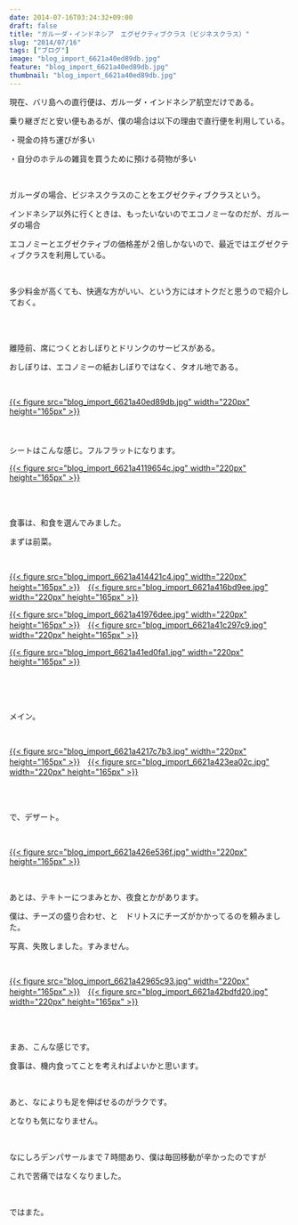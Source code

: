 ```yaml
---
date: 2014-07-16T03:24:32+09:00
draft: false
title: "ガルーダ・インドネシア　エグゼクティブクラス（ビジネスクラス）"
slug: "2014/07/16"
tags: ["ブログ"]
image: "blog_import_6621a40ed89db.jpg"
feature: "blog_import_6621a40ed89db.jpg"
thumbnail: "blog_import_6621a40ed89db.jpg"
---
```

<p>現在、バリ島への直行便は、ガルーダ・インドネシア航空だけである。</p><p>乗り継ぎだと安い便もあるが、僕の場合は以下の理由で直行便を利用している。</p><p>・現金の持ち運びが多い</p><p>・自分のホテルの雑貨を買うために預ける荷物が多い</p><br/><p>ガルーダの場合、ビジネスクラスのことをエグゼクティブクラスという。</p><p>インドネシア以外に行くときは、もったいないのでエコノミーなのだが、ガルーダの場合</p><p>エコノミーとエグゼクティブの価格差が２倍しかないので、最近ではエグゼクティブクラスを利用している。</p><br/><p>多少料金が高くても、快適な方がいい、という方にはオトクだと思うので紹介しておく。</p><br/><br/><p>離陸前、席につくとおしぼりとドリンクのサービスがある。</p><p>おしぼりは、エコノミーの紙おしぼりではなく、タオル地である。</p><br/><p><a href="blog_import_6621a41023e57.jpg">{{< figure src="blog_import_6621a40ed89db.jpg" width="220px" height="165px" >}}</a><br/><br/><br/><br/>シートはこんな感じ。フルフラットになります。<br/></p><p><a href="blog_import_6621a4131418d.jpg">{{< figure src="blog_import_6621a4119654c.jpg" width="220px" height="165px" >}}</a></p><br/><br/><p>食事は、和食を選んでみました。</p><p>まずは前菜。</p><br/><p><a href="blog_import_6621a41589a06.jpg">{{< figure src="blog_import_6621a414421c4.jpg" width="220px" height="165px" >}}</a>　<a href="blog_import_6621a41811fbd.jpg">{{< figure src="blog_import_6621a416bd9ee.jpg" width="220px" height="165px" >}}</a></p><p><a href="blog_import_6621a41ab64ae.jpg">{{< figure src="blog_import_6621a41976dee.jpg" width="220px" height="165px" >}}</a>　<a href="blog_import_6621a41d638ec.jpg">{{< figure src="blog_import_6621a41c297c9.jpg" width="220px" height="165px" >}}</a></p><p><a href="blog_import_6621a42017a96.jpg">{{< figure src="blog_import_6621a41ed0fa1.jpg" width="220px" height="165px" >}}</a><a href="o0640048013020620309.jpg"></a></p><br/><br/><br/><p>メイン。</p><br/><p><a href="blog_import_6621a422b543b.jpg">{{< figure src="blog_import_6621a4217c7b3.jpg" width="220px" height="165px" >}}</a>　<a href="blog_import_6621a4255a1b2.jpg">{{< figure src="blog_import_6621a423ea02c.jpg" width="220px" height="165px" >}}</a></p><br/><br/><p>で、デザート。</p><br/><p><a href="blog_import_6621a4282f884.jpg">{{< figure src="blog_import_6621a426e536f.jpg" width="220px" height="165px" >}}</a></p><br/><p>あとは、テキトーにつまみとか、夜食とかがあります。</p><p>僕は、チーズの盛り合わせ、と　ドリトスにチーズがかかってるのを頼みました。</p><p>写真、失敗しました。すみません。</p><br/><p><a href="blog_import_6621a42aa3ce6.jpg">{{< figure src="blog_import_6621a42965c93.jpg" width="220px" height="165px" >}}</a>　<a href="blog_import_6621a42d2beca.jpg">{{< figure src="blog_import_6621a42bdfd20.jpg" width="220px" height="165px" >}}</a><br/><br/></p><br/><p>まあ、こんな感じです。</p><p>食事は、機内食ってことを考えればよいかと思います。</p><p><br/></p><p>あと、なによりも足を伸ばせるのがラクです。</p><p>となりも気になりません。</p><p><br/></p><p>なにしろデンパサールまで７時間あり、僕は毎回移動が辛かったのですが</p><p>これで苦痛ではなくなりました。</p><p><br/></p><p>ではまた。</p>

